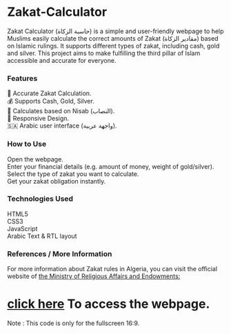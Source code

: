 # Zakat-Calculator
Zakat Calculator (حاسبة الزكاة) is a simple and user-friendly webpage to help Muslims easily calculate the correct amounts of Zakat (مقادير الزكاة) based on Islamic rulings. It supports different types of zakat, including cash, gold and silver.
This project aims to make fulfilling the third pillar of Islam accessible and accurate for everyone.
### Features
🧮 Accurate Zakat Calculation.<br>
💰 Supports Cash, Gold, Silver.<br>
🌙 Calculates based on Nisab (النصاب).<br>
📱 Responsive Design.<br>
🇸🇦 Arabic user interface (واجهة عربية).<br>
### How to Use
Open the webpage.<br>
Enter your financial details (e.g. amount of money, weight of gold/silver).<br>
Select the type of zakat you want to calculate.<br>
Get your zakat obligation instantly.<br>
### Technologies Used
HTML5<br>
CSS3<br>
JavaScript<br>
Arabic Text & RTL layout<br>
### References / More Information
For more information about Zakat rules in Algeria, you can visit the official website of [the Ministry of Religious Affairs and Endowments:](https://www.marw.dz/)

# [click here](https://abdelouahab-aourar.github.io/Zakat-Calculator/) To access the webpage.
Note : This code is only for the fullscreen 16:9.
